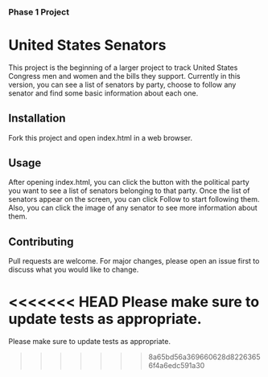 ### Phase 1 Project
# United States Senators

This project is the beginning of a larger project to track United States Congress men and women and the bills they support.
Currently in this version, you can see a list of senators by party, choose to follow any senator and find some basic information about each one.

## Installation

Fork this project and open index.html in a web browser.



## Usage

After opening index.html, you can click the button with the political party you want to see a list of senators belonging to that party. Once the list of senators appear on the screen, you can click Follow to start following them. Also, you can click the image of any senator to see more information about them.

## Contributing
Pull requests are welcome. For major changes, please open an issue first to discuss what you would like to change.

<<<<<<< HEAD
Please make sure to update tests as appropriate.
=======
Please make sure to update tests as appropriate.
>>>>>>> 8a65bd56a369660628d82263656f4a6edc591a30
